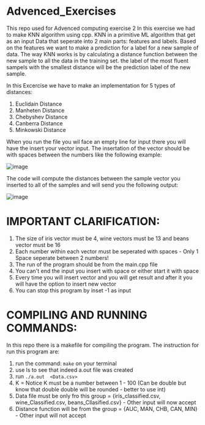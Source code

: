 
# Advenced_Exercises
This repo used for Advenced computing exercise 2
In this exercise we had to make KNN algorithm using cpp. KNN in a primitive ML algorithm that get as an input Data that seperate into 2 main parts: features and labels. Based on the features we want to make a prediction for a label for a new sample of data. The way KNN works is by calculating a distance function between the new sample to all the data in the training set. the label of the most fluent sampels with the smallest distance will be the prediction label of the new sample.

In this Excercise we have to make an implementation for 5 types of distances:
1. Euclidain Distance
2. Manheten Distance
3. Chebyshev Distance
4. Canberra Distance
5. Minkowski Distance

When you run the file you wil face an empty line for input there you will have the insert your vector input.
The insertation of the vector should be with spaces between the numbers like the following example:

![image](https://user-images.githubusercontent.com/91119719/201958054-2de873be-650b-4dc6-bfd8-021ca4f2b302.png)

The code will compute the distances between the sample vector you inserted to all of the samples and will send you the following output:

![image](https://user-images.githubusercontent.com/91119719/207488348-f6a7379b-ee1b-4693-afdf-2311f77abe59.png)

# IMPORTANT CLARIFICATION:
1. The size of iris vector must be 4, wine vectors must be 13 and beans vector must be 16
2. Each number within each vector must be seperated with spaces - Only 1 Space seperate between 2 numbers!
3. The run of the program should be from the main.cpp file
4. You can't end the input you insert with space or either start it with space
5. Every time you will insert vector and you will get result and after it you will have the option to insert new vector
6. You can stop this program by inset -1 as input


# COMPILING AND RUNNING COMMANDS:
In this repo there is a makefile for compiling the program. The instruction for run this program are:
1. run the command: <code>make</code> on your terminal
2. use ls to see that indeed a.out file was created
3. run <code>./a.out <K> <Data.csv> <distance function> </code>
4. K = Notice K must be a number between 1 - 100 (Can be double but know that double double will be rounded - better to use int)
5. Data file must be only fro this group = {iris_classified.csv, wine_Classified.csv, beans_Cllasified.csv} - Other input will now accept
6. Distance function will be from the group = {AUC, MAN, CHB, CAN, MIN} - Other input will not accept
